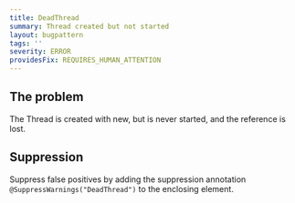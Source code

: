 ```yaml
---
title: DeadThread
summary: Thread created but not started
layout: bugpattern
tags: ''
severity: ERROR
providesFix: REQUIRES_HUMAN_ATTENTION
---
```


<!--
*** AUTO-GENERATED, DO NOT MODIFY ***
To make changes, edit the @BugPattern annotation or the explanation in docs/bugpattern.
-->

## The problem
The Thread is created with new, but is never started, and the reference is lost.

## Suppression
Suppress false positives by adding the suppression annotation `@SuppressWarnings("DeadThread")` to the enclosing element.
